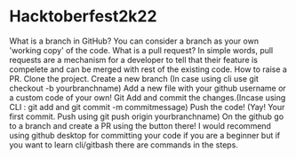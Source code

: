 # Hacktoberfest2k22


What is a branch in GitHub? You can consider a branch as your own 'working copy' of the code. What is a pull request? In simple words, pull requests are a mechanism for a developer to tell that their feature is compelete and can be merged with rest of the existing code. How to raise a PR. Clone the project. Create a new branch (In case using cli use git checkout -b yourbranchname) Add a new file with your github username or a custom code of your own! Git Add and commit the changes.(Incase using CLI : git add <filename> and git commit -m commitmessage) Push the code! (Yay! Your first commit. Push using git push origin yourbranchname) On the github go to a branch and create a PR using the button there! I would recommend using github desktop for committing your code if you are a beginner but if you want to learn cli/gitbash there are commands in the steps.

